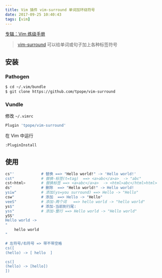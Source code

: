 ```yaml
---
title: Vim 插件 vim-surround 单词加环绕符号
date: 2017-09-25 10:40:43
tags: [vim]
---
```


[专辑：Vim 练级手册](/vim)

> [vim-surround](https://github.com/tpope/vim-surround) 可以给单词或句子加上各种标签符号

<!-- more -->
<!-- toc -->
## 安装
### Pathogen
```bash
$ cd ~/.vim/bundle
$ git clone https://github.com/tpope/vim-surround
```

### Vundle
修改 `~/.vimrc`
```bash
Plugin 'tpope/vim-surround'
```
在 Vim 中运行
```bash
:PluginInstall
```

## 使用
```bash
cs"'            # 替换 ==> "Hello world!" -> 'Hello world!'
cst"            # 替换-标签(t=tag)  ==> <a>abc</a>a>  -> "abc"
cst<html>       # 替换标签 ==> <a>abc</a>a>  -> <html>abc</html>html>
ds"             # 删除  ==> "Hello world!" -> Hello world!
ysiw"           # 添加(ys=you surround) ==> Hello -> "Hello"
csw"            # 添加  ==> Hello -> "Hello"
veeS"           # 添加-两个词   ==> hello world -> "hello world"
ys$"            # 添加-当前到行尾:
yss"            # 添加-整行 ==> Hello world -> "Hello world"
ySS"
Hello world ->
"
    hello world
"

# 左符号/右符号 => 带不带空格
cs([
(hello) -> [ hello  ]

cs(]
(hello) -> [hello])
])
```
